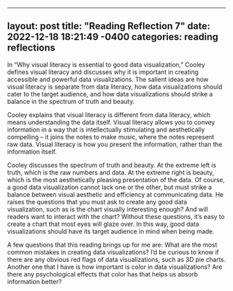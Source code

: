 
---
layout: post
title:  "Reading Reflection 7"
date:   2022-12-18 18:21:49 -0400
categories: reading reflections
---

In “Why visual literacy is essential to good data visualization,” Cooley defines visual literacy and discusses why it is important in creating accessible and powerful data visualizations. The salient ideas are how visual literacy is separate from data literacy, how data visualizations should cater to the target audience, and how data visualizations should strike a balance in the spectrum of truth and beauty. 

Cooley explains that visual literacy is different from data literacy, which means understanding the data itself. Visual literacy allows you to convey information in a way that is intellectually stimulating and aesthetically compelling – it joins the notes to make music, where the notes represent raw data. Visual literacy is how you present the information, rather than the information itself. 

Cooley discusses the spectrum of truth and beauty. At the extreme left is truth, which is the raw numbers and data. At the extreme right is beauty, which is the most aesthetically pleasing presentation of the data. Of course, a good data visualization cannot lack one or the other, but must strike a balance between visual aesthetic and efficiency at communicating data. He raises the questions that you must ask to create any good data visualization, such as is the chart visually interesting enough? And will readers want to interact with the chart? Without these questions, it’s easy to create a chart that most eyes will glaze over. In this way, good data visualizations should have its target audience in mind when being made.

A few questions that this reading brings up for me are: What are the most common mistakes in creating data visualizations? I’d be curious to know if there are any obvious red flags of data visualizations, such as 3D pie charts. Another one that I have is how important is color in data visualizations? Are there any psychological effects that color has that helps us absorb information better?



